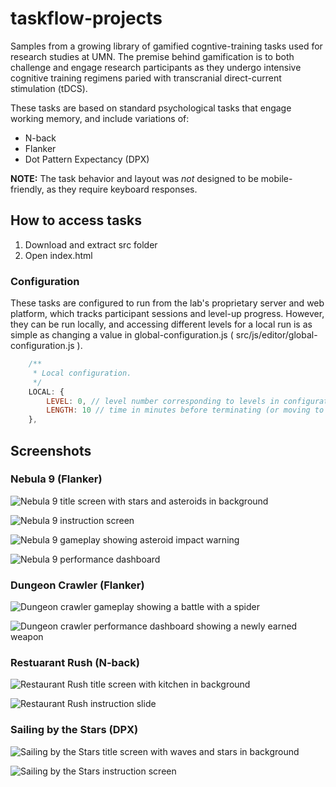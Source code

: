 # taskflow-projects

Samples from a growing library of gamified cogntive-training tasks used for research studies at UMN. The premise behind gamification is to both challenge and engage research participants as they undergo intensive cognitive training regimens paried with transcranial direct-current stimulation (tDCS).

These tasks are based on standard psychological tasks that engage working memory, and include variations of:
  - N-back
  - Flanker
  - Dot Pattern Expectancy (DPX)

**NOTE:** The task behavior and layout was *not* designed to be mobile-friendly, as they require keyboard responses.

## How to access tasks
  1. Download and extract src folder
  2. Open index.html
  
### Configuration
These tasks are configured to run from the lab's proprietary server and web platform, which tracks participant sessions and level-up progress. However, they can be run locally, and accessing different levels for a local run is as simple as changing a value in global-configuration.js ( src/js/editor/global-configuration.js ).

```javascript
    /**
     * Local configuration.
     */
    LOCAL: {
        LEVEL: 0, // level number corresponding to levels in configuration.js
        LENGTH: 10 // time in minutes before terminating (or moving to next task when run on server) Waits for current level to finish)
    },
```

## Screenshots

### Nebula 9 (Flanker)

![Nebula 9 title screen with stars and asteroids in background](./screenshots/flanker-space-1.png)

![Nebula 9 instruction screen](./screenshots/flanker-space-2.png)

![Nebula 9 gameplay showing asteroid impact warning](./screenshots/flanker-space-3.png)

![Nebula 9 performance dashboard](./screenshots/flanker-space-4.png)

### Dungeon Crawler (Flanker)

![Dungeon crawler gameplay showing a battle with a spider](./screenshots/flanker-dungeon-1.png)

![Dungeon crawler performance dashboard showing a newly earned weapon](./screenshots/flanker-dungeon-3.png)


### Restuarant Rush (N-back)

![Restaurant Rush title screen with kitchen in background](./screenshots/nback-restaurant-1.png)

![Restaurant Rush instruction slide](./screenshots/nback-restaurant-2.png)

### Sailing by the Stars (DPX)

![Sailing by the Stars title screen with waves and stars in background](./screenshots/dpx-sailing-1.png)

![Sailing by the Stars instruction screen](./screenshots/dpx-sailing-2.png)
